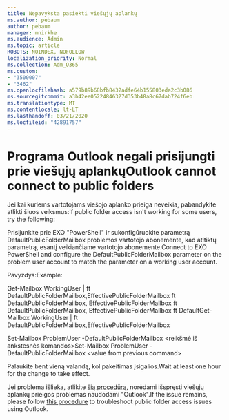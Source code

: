 ```yaml
---
title: Nepavyksta pasiekti viešųjų aplankų
ms.author: pebaum
author: pebaum
manager: mnirkhe
ms.audience: Admin
ms.topic: article
ROBOTS: NOINDEX, NOFOLLOW
localization_priority: Normal
ms.collection: Adm_O365
ms.custom:
- "3500007"
- "3462"
ms.openlocfilehash: a579b89b68bfb8432adfe64b155803eda2c3b086
ms.sourcegitcommit: a3b42ee05224846327d353b48a8c67dab724f6eb
ms.translationtype: MT
ms.contentlocale: lt-LT
ms.lasthandoff: 03/21/2020
ms.locfileid: "42891757"
---
```

# <a name="outlook-cannot-connect-to-public-folders"></a><span data-ttu-id="4bc19-102">Programa Outlook negali prisijungti prie viešųjų aplankų</span><span class="sxs-lookup"><span data-stu-id="4bc19-102">Outlook cannot connect to public folders</span></span>

<span data-ttu-id="4bc19-103">Jei kai kuriems vartotojams viešojo aplanko prieiga neveikia, pabandykite atlikti šiuos veiksmus:</span><span class="sxs-lookup"><span data-stu-id="4bc19-103">If public folder access isn't working for some users, try the following:</span></span>

<span data-ttu-id="4bc19-104">Prisijunkite prie EXO "PowerShell" ir sukonfigūruokite parametrą DefaultPublicFolderMailbox problemos vartotojo abonemente, kad atitiktų parametrą, esantį veikiančiame vartotojo abonemente.</span><span class="sxs-lookup"><span data-stu-id="4bc19-104">Connect to EXO PowerShell and configure the DefaultPublicFolderMailbox parameter on the problem user account to match the parameter on a working user account.</span></span>

<span data-ttu-id="4bc19-105">Pavyzdys:</span><span class="sxs-lookup"><span data-stu-id="4bc19-105">Example:</span></span>

<span data-ttu-id="4bc19-106">Get-Mailbox WorkingUser | ft DefaultPublicFolderMailbox,EffectivePublicFolderMailbox ft DefaultPublicFolderMailbox, EffectivePublicFolderMailbox ft DefaultPublicFolderMailbox, EffectivePublicFolderMailbox ft Default</span><span class="sxs-lookup"><span data-stu-id="4bc19-106">Get-Mailbox WorkingUser | ft DefaultPublicFolderMailbox,EffectivePublicFolderMailbox</span></span>

<span data-ttu-id="4bc19-107">Set-Mailbox ProblemUser -DefaultPublicFolderMailbox \<reikšmė iš ankstesnės komandos></span><span class="sxs-lookup"><span data-stu-id="4bc19-107">Set-Mailbox ProblemUser -DefaultPublicFolderMailbox \<value from previous command></span></span>

<span data-ttu-id="4bc19-108">Palaukite bent vieną valandą, kol pakeitimas įsigalios.</span><span class="sxs-lookup"><span data-stu-id="4bc19-108">Wait at least one hour for the change to take effect.</span></span>

<span data-ttu-id="4bc19-109">Jei problema išlieka, atlikite [šią procedūrą,](https://aka.ms/pfcte) norėdami išspręsti viešųjų aplankų prieigos problemas naudodami "Outlook".</span><span class="sxs-lookup"><span data-stu-id="4bc19-109">If the issue remains, please follow [this procedure](https://aka.ms/pfcte) to troubleshoot public folder access issues using Outlook.</span></span>